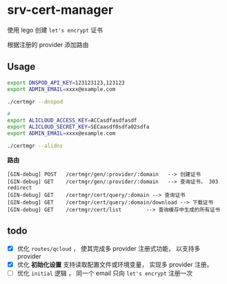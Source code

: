 # srv-cert-manager

使用 lego 创建 `let's encrypt` 证书

根据注册的 provider 添加路由
## Usage

```bash
export DNSPOD_API_KEY=123123123,123123
export ADMIN_EMAIL=xxxx@example.com

./certmgr --dnspod

# 
export ALICLOUD_ACCESS_KEY=ACCasdfasdfasdf
export ALICLOUD_SECRET_KEY=SECaasdf0sdfa02sdfa
export ADMIN_EMAIL=xxxx@example.com

./certmgr --alidns

```

**路由**

```
[GIN-debug] POST   /certmgr/gen/:provider/:domain   --> 创建证书
[GIN-debug] GET    /certmgr/gen/:provider/:domain   --> 查询证书， 303 redirect
[GIN-debug] GET    /certmgr/cert/query/:domain --> 查询证书
[GIN-debug] GET    /certmgr/cert/query/:domain/download --> 下载证书
[GIN-debug] GET    /certmgr/cert/list        --> 查询缓存中生成的所有证书
```


## todo

+ [x] 优化 `routes/qcloud` ， 使其完成多 provider 注册式功能， 以支持多 provider
+ [x] 优化 **初始化设置** 支持读取配置文件或环境变量， 实现多 provider 注册。 
+ [ ] 优化 `initial` 逻辑 ， 同一个 email 只向 `let's encrypt` 注册一次
